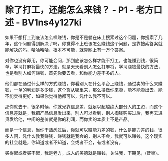 # 除了打工，还能怎么来钱？ - P1 - 老方口述 - BV1ns4y127ki

如果不想打工到底该怎么样赚钱，你是不是躺在床上搜索过这个问题，你搜索了几年，这个问题得到解决了吗，你觉得不上班该怎么赚钱这个问题，是靠搜索答案就能解决的吗，哈哈哈哈，根本不可能，就算网上有一万个答案。

对你也没有卵用，你可能会问，那到底该怎么样才能不打工，也能赚到钱，很简单，学习打麻将最快的方法，就是天天看别人怎么打麻将，学习赚钱最快的方法，也是看别人如何赚钱，首先你要去看，和你能力差不多的人。

他们都在通过什么样的方式赚钱，你看别人在什么平台上赚钱，通过卖的什么来赚钱，一单的利润是多少钱，这个货从哪里来，那么换做你来卖，能不能卖出去，能不能卖得更好，如果你觉得他都可以，凭什么我不可以。

那你就去干，很多时候，你就光靠信息差，就足以超越绝大部分人的工资，而这个信息差就是，我把产品信息发出来，别人可以看到，别人掏钱购买过后，我再去进货发给他，中间的差价就是你的利润，而你卖的本质上不是产品。

而是一个信息，当你干熟悉过后，你就可以赚能力差的钱，什么是能力差的钱，很多人问，凭什么教我赚钱，赚钱就是我会的，别人不会，我就可以赚钱，这个现实的社会就是，你知道或者不知道，会或者不会，有或者没有。

买得起或者买不起，我是老方，成人的美德就是赚钱，关注我，下期见，(音樂)。